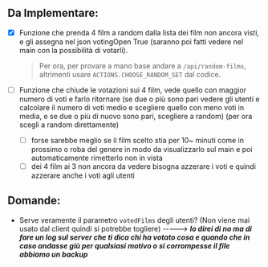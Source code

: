## Da Implementare:

- [x] Funzione che prenda 4 film a random dalla lista dei film non ancora visti, e gli assegna nel json votingOpen True (saranno poi fatti vedere nel main con la possibilità di votarli).

	> Per ora, per provare a mano base andare a `/api/random-films`, altrimenti usare `ACTIONS.CHOOSE_RANDOM_SET` dal codice.

- [ ] Funzione che chiude le votazioni sui 4 film, vede quello con maggior numero di voti e farlo ritornare (se due o più sono pari vedere gli utenti e calcolare il numero di voti medio e scegliere quello con meno voti in media, e se due o più di nuovo sono pari, scegliere a random) (per ora scegli a random direttamente)
	- [ ] forse sarebbe meglio se il film scelto stia per 10~ minuti come in prossimo o roba del genere in modo da visualizzarlo sul main e poi automaticamente rimetterlo non in vista
	- [ ] dei 4 film ai 3 non ancora da vedere bisogna azzerare i voti e quindi azzerare anche i voti agli utenti

## Domande:

- Serve veramente il parametro `votedFilms` degli utenti? (Non viene mai usato dal client quindi si potrebbe togliere) -----> **_Io direi di no ma di fare un log sul server che ti dica chi ha votato cosa e quando che in caso andasse giù per qualsiasi motivo o si corrompesse il file abbiamo un backup_**